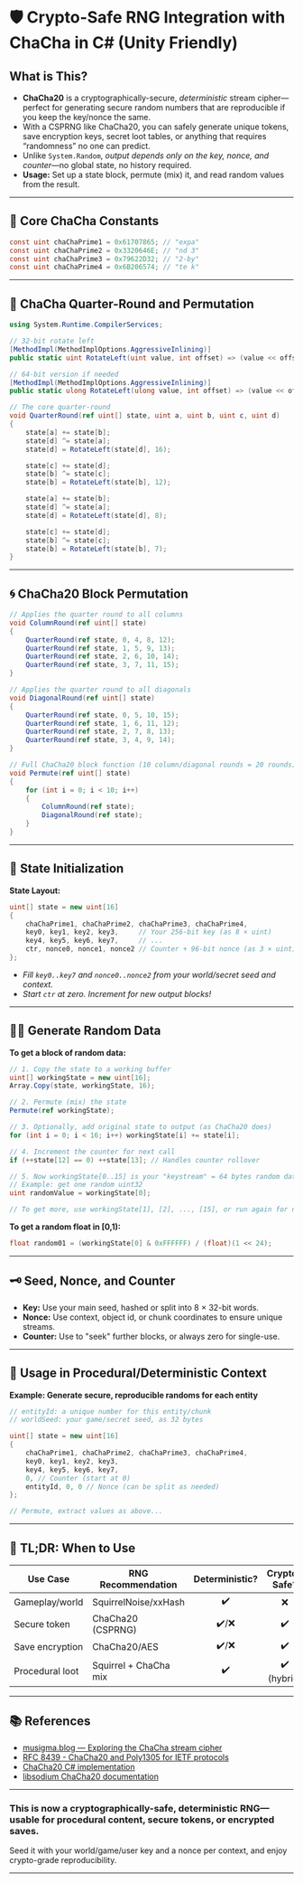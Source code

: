 # 🛡️ Crypto-Safe RNG Integration with ChaCha in C# (Unity Friendly)

## What is This?

* **ChaCha20** is a cryptographically-secure, *deterministic* stream cipher—perfect for generating secure random numbers that are reproducible if you keep the key/nonce the same.
* With a CSPRNG like ChaCha20, you can safely generate unique tokens, save encryption keys, secret loot tables, or anything that requires “randomness” no one can predict.
* Unlike `System.Random`, *output depends only on the key, nonce, and counter*—no global state, no history required.
* **Usage:** Set up a state block, permute (mix) it, and read random values from the result.

---

## 🔑 Core ChaCha Constants

```csharp
const uint chaChaPrime1 = 0x61707865; // "expa"
const uint chaChaPrime2 = 0x3320646E; // "nd 3"
const uint chaChaPrime3 = 0x79622D32; // "2-by"
const uint chaChaPrime4 = 0x6B206574; // "te k"
```

---

## 🔄 ChaCha Quarter-Round and Permutation

```csharp
using System.Runtime.CompilerServices;

// 32-bit rotate left
[MethodImpl(MethodImplOptions.AggressiveInlining)]
public static uint RotateLeft(uint value, int offset) => (value << offset) | (value >> (32 - offset));

// 64-bit version if needed
[MethodImpl(MethodImplOptions.AggressiveInlining)]
public static ulong RotateLeft(ulong value, int offset) => (value << offset) | (value >> (64 - offset));

// The core quarter-round
void QuarterRound(ref uint[] state, uint a, uint b, uint c, uint d)
{
    state[a] += state[b];
    state[d] ^= state[a];
    state[d] = RotateLeft(state[d], 16);

    state[c] += state[d];
    state[b] ^= state[c];
    state[b] = RotateLeft(state[b], 12);

    state[a] += state[b];
    state[d] ^= state[a];
    state[d] = RotateLeft(state[d], 8);

    state[c] += state[d];
    state[b] ^= state[c];
    state[b] = RotateLeft(state[b], 7);
}
```

---

## 🌀 ChaCha20 Block Permutation

```csharp
// Applies the quarter round to all columns
void ColumnRound(ref uint[] state)
{
    QuarterRound(ref state, 0, 4, 8, 12);
    QuarterRound(ref state, 1, 5, 9, 13);
    QuarterRound(ref state, 2, 6, 10, 14);
    QuarterRound(ref state, 3, 7, 11, 15);
}

// Applies the quarter round to all diagonals
void DiagonalRound(ref uint[] state)
{
    QuarterRound(ref state, 0, 5, 10, 15);
    QuarterRound(ref state, 1, 6, 11, 12);
    QuarterRound(ref state, 2, 7, 8, 13);
    QuarterRound(ref state, 3, 4, 9, 14);
}

// Full ChaCha20 block function (10 column/diagonal rounds = 20 rounds)
void Permute(ref uint[] state)
{
    for (int i = 0; i < 10; i++)
    {
        ColumnRound(ref state);
        DiagonalRound(ref state);
    }
}
```

---

## 🧩 State Initialization

**State Layout:**

```csharp
uint[] state = new uint[16]
{
    chaChaPrime1, chaChaPrime2, chaChaPrime3, chaChaPrime4,
    key0, key1, key2, key3,     // Your 256-bit key (as 8 × uint)
    key4, key5, key6, key7,     // ...
    ctr, nonce0, nonce1, nonce2 // Counter + 96-bit nonce (as 3 × uint)
};
```

* *Fill `key0..key7` and `nonce0..nonce2` from your world/secret seed and context.*
* *Start `ctr` at zero. Increment for new output blocks!*

---

## 🏃‍♂️ Generate Random Data

**To get a block of random data:**

```csharp
// 1. Copy the state to a working buffer
uint[] workingState = new uint[16];
Array.Copy(state, workingState, 16);

// 2. Permute (mix) the state
Permute(ref workingState);

// 3. Optionally, add original state to output (as ChaCha20 does)
for (int i = 0; i < 16; i++) workingState[i] += state[i];

// 4. Increment the counter for next call
if (++state[12] == 0) ++state[13]; // Handles counter rollover

// 5. Now workingState[0..15] is your "keystream" = 64 bytes random data
// Example: get one random uint32
uint randomValue = workingState[0];

// To get more, use workingState[1], [2], ..., [15], or run again for new block
```

**To get a random float in \[0,1):**

```csharp
float random01 = (workingState[0] & 0xFFFFFF) / (float)(1 << 24);
```

---

## 🗝️ Seed, Nonce, and Counter

* **Key:** Use your main seed, hashed or split into 8 × 32-bit words.
* **Nonce:** Use context, object id, or chunk coordinates to ensure unique streams.
* **Counter:** Use to "seek" further blocks, or always zero for single-use.

---

## 🚀 Usage in Procedural/Deterministic Context

**Example: Generate secure, reproducible randoms for each entity**

```csharp
// entityId: a unique number for this entity/chunk
// worldSeed: your game/secret seed, as 32 bytes

uint[] state = new uint[16]
{
    chaChaPrime1, chaChaPrime2, chaChaPrime3, chaChaPrime4,
    key0, key1, key2, key3,
    key4, key5, key6, key7,
    0, // Counter (start at 0)
    entityId, 0, 0 // Nonce (can be split as needed)
};

// Permute, extract values as above...
```

---

## 📝 TL;DR: When to Use

| Use Case        | RNG Recommendation    | Deterministic? | Crypto-Safe? |
| --------------- | --------------------- | :------------: | :----------: |
| Gameplay/world  | SquirrelNoise/xxHash  |       ✔️       |       ❌      |
| Secure token    | ChaCha20 (CSPRNG)     |      ✔️/❌      |      ✔️      |
| Save encryption | ChaCha20/AES          |      ✔️/❌      |      ✔️      |
| Procedural loot | Squirrel + ChaCha mix |       ✔️       |  ✔️ (hybrid) |

---

## 📚 References

* [musigma.blog — Exploring the ChaCha stream cipher](https://musigma.blog/2021/02/06/chacha.html)
* [RFC 8439 - ChaCha20 and Poly1305 for IETF protocols](https://datatracker.ietf.org/doc/html/rfc8439)
* [ChaCha20 C# implementation](https://github.com/mcraiha/CSharp-ChaCha20-NetStandard)
* [libsodium ChaCha20 documentation](https://libsodium.gitbook.io/doc/advanced/stream_ciphers/xchacha20)

---

### **This is now a cryptographically-safe, deterministic RNG—usable for procedural content, secure tokens, or encrypted saves.**

Seed it with your world/game/user key and a nonce per context, and enjoy crypto-grade reproducibility.

---